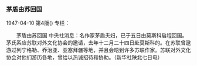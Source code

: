 ### 茅盾由苏回国

1947-04-10
第4版()
专栏：

　　茅盾由苏回国
    中央社消息：名作家茅盾夫妇，已于五日由莫斯科启程回国。茅氏系应苏联对外文化协会的邀请，去年十二月二十四日赴莫斯科的。在苏联曾遨游过列宁格勒、乔治亚、亚塞拜疆等地，并且会晤到许多苏联作家。苏联对外文化协会对他们游历各地，曾给以热诚招待和协助。（新华社陕北七日电）

